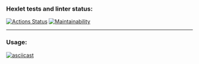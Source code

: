 ### Hexlet tests and linter status:
[![Actions Status](https://github.com/ikoriza/frontend-project-lvl1/actions/workflows/hexlet-check.yml/badge.svg)](https://github.com/ikoriza/frontend-project-lvl1/actions)
[![Maintainability](https://api.codeclimate.com/v1/badges/5f6a82f81877cd9e86ea/maintainability)](https://codeclimate.com/github/ikoriza/frontend-project-lvl1/maintainability)

---

### Usage:
[![asciicast](https://asciinema.org/a/646063.svg)](https://asciinema.org/a/646063)
